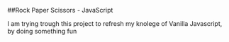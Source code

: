 ##Rock Paper Scissors - JavaScript

I am trying trough this project to refresh my knolege of Vanilla Javascript, by doing something fun